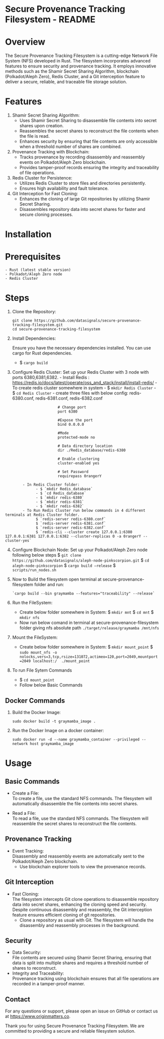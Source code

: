Secure Provenance Tracking Filesystem - README
==============================================

Overview
========

The Secure Provenance Tracking Filesystem is a cutting-edge Network File System (NFS) developed in Rust. The filesystem incorporates advanced features to ensure security and provenance tracking. It employs innovative methods such as the Shamir Secret Sharing Algorithm, blockchain (Polkadot/Aleph Zero), Redis Cluster, and a Git interception feature to deliver a secure, reliable, and traceable file storage solution.

Features
========

1. Shamir Secret Sharing Algorithm:
    - Uses Shamir Secret Sharing to disassemble file contents into secret shares upon creation.
    - Reassembles the secret shares to reconstruct the file contents when the file is read.
    - Enhances security by ensuring that file contents are only accessible when a threshold number of shares are combined.
2. Provenance Tracking with Blockchain:
    - Tracks provenance by recording disassembly and reassembly events on Polkadot/Aleph Zero blockchain.
    - Provides tamper-proof records ensuring the integrity and traceability of file operations.
3. Redis Cluster for Persistence:
    - Utilizes Redis Cluster to store files and directories  persistently.
    - Ensures high availability and fault tolerance.
4. Git Interception for Fast Cloning:
    - Enhances the cloning of large Git repositories by utilizing Shamir Secret Sharing.
    - Disassembles repository data into secret shares for faster and secure cloning processes.

Installation
============

Prerequisites
=============

 	- Rust (latest stable version)
 	- Polkadot/Aleph Zero node
  	- Redis Cluster

Steps
=====
1. Clone the Repository:

      `git clone https://github.com/datasignals/secure-provenance-tracking-filesystem.git`<br>
      `cd secure-provenance-tracking-filesystem`

2. Install Dependencies:

      Ensure you have the necessary dependencies installed. You can use cargo for Rust dependencies.
      - $ `cargo build`

3. Configure Redis Cluster:
      Set up your Redis Cluster with 3 node with ports 6380,6381,6382.
            - Install Redis : 
                  https://redis.io/docs/latest/operate/oss_and_stack/install/install-redis/
		- To create redis cluster somewhere in system
			- $ `mkdir Redis Cluster`
			- $ `cd Redis Cluster`
 			- create three files with below config: redis-6380.conf, redis-6381.conf, redis-6382.conf
``` shell
                        # Change port 
                        port 6380 

                        #Expose the port
                        bind 0.0.0.0

                        #Mode
                        protected-mode no

                        # Data directory location
                        dir ./Redis_database/redis-6380

                        # Enable clustering  
                        cluster-enabled yes

                        # Set Password
                        requirepass 0rangerY
```
            - In Redis Cluster folder: 
                  - $ `mkdir Redis_database`
                  - $ `cd Redis_database`
                  - $ `mkdir redis-6380`
                  - $ `mkdir redis-6381`
                  - $ `mkdir redis-6382`
            - To Run Redis Cluster run below commands in 4 different terminals at Redis Cluster folder.
                  $ `redis-server redis-6380.conf`
                  $ `redis-server redis-6381.conf`
                  $ `redis-server redis-6382.conf`
                  $ `redis-cli --cluster create 127.0.0.1:6380 127.0.0.1:6381 127.0.0.1:6382 --cluster-replicas 0 -a 0rangerY --cluster-yes`
                  


4. Configure Blockchain Node:
      Set up your Polkadot/Aleph Zero node following below steps
            $ `git clone https://github.com/datasignals/aleph-node-pinkscorpion.git`
		$ `cd aleph-node-pinkscorpion`
 		$ `cargo build —release`
		$ `scripts/run_nodes.sh`

5. Now to Build the filesystem open terminal at secure-provenance-filesystem folder and run:

       `cargo build --bin graymamba --features="traceability" --release`

6. Run the FileSystem:
      - Create below folder somewhere in System: 
            $ `mkdir mnt`
            $ `cd mnt`
            $ `mkdir nfs`
      - Now run below comand in terminal at secure-provenance-filesystem folder giving nfs absolute path
            `./target/release/graymamba /mnt/nfs`

7. Mount the FileSystem:
      - Create below folder somewhere in System:
            $ `mkdir mount_point`
            $ `sudo mount_nfs -o nolocks,vers=3,tcp,rsize=131072,actimeo=120,port=2049,mountport=2049 localhost:/  ./mount_point`

8. To run File Sytem Commands
      - $ `cd mount_point`
      - Follow below Basic Commands


Docker Commands
---------------

1. Build the Docker Image:

      `sudo docker build -t graymamba_image .`

2. Run the Docker Image on a docker container:

      `sudo docker run -d --name graymamba_container --privileged --network host graymamba_image`


Usage
=====

Basic Commands
--------------

 - Create a File:<br>
 To create a file, use the standard NFS commands. The filesystem will automatically disassemble the file contents into secret shares.

- Read a File:<br>
To read a file, use the standard NFS commands. The filesystem will reassemble the secret shares to reconstruct the file contents.

Provenance Tracking
-------------------

 - Event Tracking:<br>
   Disassembly and reassembly events are automatically sent to the Polkadot/Aleph Zero blockchain.
    - Use blockchain explorer tools to view the provenance records.

Git Interception
----------------

 - Fast Cloning:  
   The filesystem intercepts Git clone operations to disassemble repository data into secret shares, enhancing the cloning speed and security. Despite continuous disassembly and reassembly, the Git interception feature ensures efficient cloning of git repositories.
    - Clone a repository as usual with Git. The filesystem will handle the disassembly and reassembly processes in the background.

Security
--------

 - Data Security:<br>
   File contents are secured using Shamir Secret Sharing, ensuring that data is split into multiple shares and requires a threshold number of shares to reconstruct.
 - Integrity and Traceability:<br>
   Provenance tracking using blockchain ensures that all file operations are recorded in a tamper-proof manner.

Contact
-------

For any questions or support, please open an issue on GitHub or contact us at https://www.originmatters.co.

Thank you for using Secure Provenance Tracking Filesystem. We are committed to providing a secure and reliable filesystem solution.
